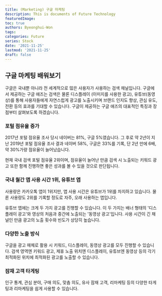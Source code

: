 ```yaml
---
title: (Marketing) 구글 마케팅
description: This is documents of Future Technology
featuredImage: 
toc: true
authors: Byeonghui-Won
tags:
categories: Future
series: Stock
date: '2021-11-25'
lastmod: '2021-11-25'
draft: false
---
```


## 구글 마케팅 배워보기

구글은 국내뿐 아니라 전 세계적으로 많은 사용자가 사용하는 검색 채널입니다. 구글에서 제공하는 구글 애즈는 검색은 물론 디스플레이 (이미지를 사용한 광고), 유튜브(동영상)를 통해 사용자들에게 자연스럽게 광고를 노출시키며 브랜드 인지도 향상, 관심 유도, 전환 등의 효과를 기대할 수 있습니다. 구글이 제공하는 구글 애즈의 대표적인 특징과 장점부터 살펴보도록 하겠습니다.

### 포털 점유율 증가

2017년 포털 점유율 조사 당시 네이버는 81%, 구글 5%였습니다.  그 후로 약 2년이 지난 2019년 포털 점유율 조사 결과 네이버 58%, 구글은 33%를 기록, 단 2년 만에 6배, 약 30%가량 점유율이 늘어났습니다. 

현재 국내 검색 포털 점유율 2위이며, 점유율이 늘어난 만큼 검색 시 노출되는 키워드 광고 또한 함께 진행하면 좋은 성과를 볼 수 있을 것으로 판단됩니다.

### 국내 월간 앱 사용 시간 1위, 유튜브 앱

사용량은 카카오톡 앱이 1위지만, 앱 사용 시간은 유튜브가 1위를 차지하고 있습니다. 물론 사용량도 2위를 기록할 정도로 자주, 오래 사용하는 앱입니다.

유튜브 앱에는 크게 두 가지 광고를 진행할 수 있습니다. 이 두 가지는 배너 형태의 '디스플레이 광고'와 영상의 처음과 중간에 노출되는 '동영상 광고'입니다. 사용 시간이 긴 채널인 만큼 광고의 노출 횟수와 빈도가 상당히 높습니다.

### 다양한 노출 방식

구글을 광고 매체로 활용 시 키워드, 디스플레이, 동영상 광고를 모두 진행할 수 있습니다. 검색 영역엔 키워드 광고, 제휴 노출 위치엔 디스플레이, 유튜브엔 동영상 등의 각기 최적화된 위치에 최적화된 광고를 노출할 수 있습니다.

### 잠재 고객 타게팅

인구 통계, 관심 분야, 구매 의도, 맞춤 의도, 유사 잠재 고객, 리마케팅 등의 다양한 타게팅과 리마케팅을 쉽게 사용할 수 있습니다.
